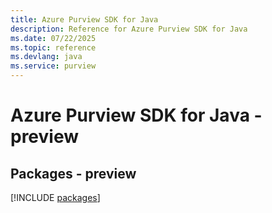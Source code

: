 ```yaml
---
title: Azure Purview SDK for Java
description: Reference for Azure Purview SDK for Java
ms.date: 07/22/2025
ms.topic: reference
ms.devlang: java
ms.service: purview
---
```

# Azure Purview SDK for Java - preview
## Packages - preview
[!INCLUDE [packages](purview-index.md)]